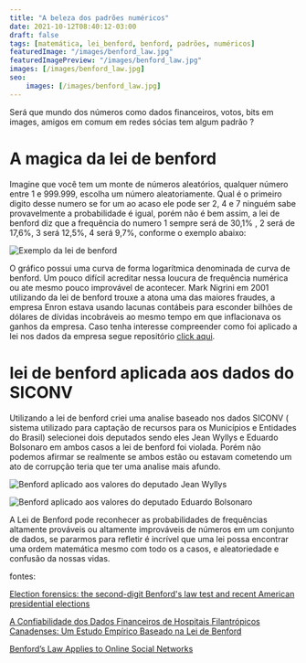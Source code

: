 ```yaml
---
title: "A beleza dos padrões numéricos"
date: 2021-10-12T08:40:12-03:00
draft: false
tags: [matemática, lei_benford, benford, padrões, numéricos]
featuredImage: "/images/benford_law.jpg"
featuredImagePreview: "/images/benford_law.jpg"
images: [/images/benford_law.jpg]
seo:
    images: [/images/benford_law.jpg]
---
```


Será que mundo dos números como dados financeiros, votos, bits em images, amigos em comum em redes sócias tem algum padrão ?


# A magica da lei de benford

Imagine que você tem um monte de números aleatórios, qualquer número entre 1 e 999.999, escolha um número aleatoriamente. Qual é o primeiro digito desse numero se for um ao acaso ele pode ser 2, 4 e 7 ninguém sabe provavelmente a probabilidade é igual, porém não é bem assim, a lei de benford diz que a frequência do numero 1 sempre será de 30,1% , 2 será de 17,6%, 3 será 12,5%, 4 será 9,7%, conforme o exemplo abaixo:

![Exemplo da lei de benford](/images/benford_example.png)

O gráfico possui uma curva de forma logarítmica denominada de curva de benford. Um pouco difícil acreditar nessa loucura de frequência numérica ou ate mesmo pouco improvável de acontecer. Mark Nigrini em  2001 utilizando da lei de benford trouxe a atona uma das maiores fraudes, a empresa Enron estava usando lacunas contábeis para esconder bilhões de dólares de dívidas incobráveis ​​ao mesmo tempo em que inflacionava os ganhos da empresa. Caso tenha interesse compreender como foi aplicado a lei nos dados da empresa segue repositório [click aqui](https://github.com/mauriciomani/ENRON-Benford-s-law). 

# lei de benford aplicada aos dados do SICONV

Utilizando a lei de benford criei uma analise baseado nos dados SICONV ( sistema utilizado para captação de recursos para os Municípios e Entidades do Brasil) selecionei dois deputados sendo eles Jean Wyllys e Eduardo Bolsonaro
em ambos casos a lei de benford foi violada. Porém não podemos afirmar se realmente se ambos estão ou estavam  cometendo um ato de corrupção teria que ter uma analise mais afundo.

![Benford aplicado aos valores do deputado Jean Wyllys](/images/benford_jean_wyllys.png)


![Benford aplicado aos valores do deputado Eduardo Bolsonaro](/images/benford_eduardo_bolsonaro.png)

A Lei de Benford pode reconhecer as probabilidades de frequências altamente prováveis ou altamente improváveis de números em um conjunto de dados, se pararmos para refletir é incrível que uma lei possa encontrar uma ordem matemática mesmo com todo os a casos, e aleatoriedade e confusão da nossas vidas. 

fontes: 

[Election forensics: the second-digit Benford's law test and recent American presidential elections](https://www.researchgate.net/publication/228386443_Election_forensics_the_second-digit_Benford's_law_test_and_recent_American_presidential_elections)

[A Confiabilidade dos Dados Financeiros de Hospitais Filantrópicos Canadenses: Um Estudo Empírico Baseado na Lei de Benford](https://revistas.ufrj.br/index.php/scg/article/download/13290/9112)

[Benford’s Law Applies to Online Social Networks](https://journals.plos.org/plosone/article?id=10.1371/journal.pone.0135169)






